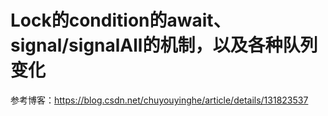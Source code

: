 # Lock的condition的await、signal/signalAll的机制，以及各种队列变化


参考博客：https://blog.csdn.net/chuyouyinghe/article/details/131823537
